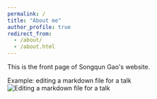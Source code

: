 ```yaml
---
permalink: /
title: "About me"
author_profile: true
redirect_from: 
  - /about/
  - /about.html
---
```


This is the front page of Songqun Gao's website.

Example: editing a markdown file for a talk
![Editing a markdown file for a talk](/images/editing-talk.png)
